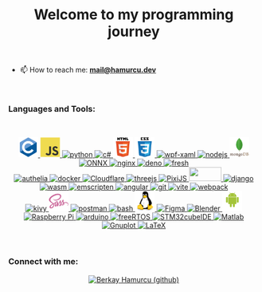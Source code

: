 <h1 align="center">Welcome to my programming journey</h1>

<br>

- 📫 How to reach me: **mail@hamurcu.dev**

<br>

<h3 align="left">Languages and Tools:</h3>
<br>
<p align="center">
  <a href="https://www.cprogramming.com/" target="_blank" rel="noreferrer">
    <img src="https://raw.githubusercontent.com/devicons/devicon/master/icons/c/c-original.svg" alt="c" width="40" height="40"/>
  </a>
  <a href="https://developer.mozilla.org/en-US/docs/Web/JavaScript" target="_blank" rel="noreferrer">
    <img src="https://raw.githubusercontent.com/devicons/devicon/master/icons/javascript/javascript-original.svg" alt="javascript" width="40" height="40"/>
  </a>
  <a href="https://www.python.org/" target="_blank" rel="noreferrer">
    <img src="https://s3.dualstack.us-east-2.amazonaws.com/pythondotorg-assets/media/files/python-logo-only.svg" alt="python" width="33" height="40"/>
  </a>
  <a href="https://dotnet.microsoft.com/en-us/" target="_blank" rel="noreferrer">
    <img src="https://upload.wikimedia.org/wikipedia/commons/b/bd/Logo_C_sharp.svg" alt="c#" width="34" height="38"/>
  </a>
  <a href="https://www.w3.org/html/" target="_blank" rel="noreferrer">
    <img src="https://raw.githubusercontent.com/devicons/devicon/master/icons/html5/html5-original-wordmark.svg" alt="html5" width="40" height="40"/>
  </a>
  <a href="https://www.w3schools.com/css/" target="_blank" rel="noreferrer">
    <img src="https://raw.githubusercontent.com/devicons/devicon/master/icons/css3/css3-original-wordmark.svg" alt="css3" width="40" height="40"/>
  </a>
  <a href="https://learn.microsoft.com/de-de/dotnet/desktop/wpf/xaml/?view=netdesktop-8.0" target="_blank" rel="noreferrer">
    <img src="https://encrypted-tbn0.gstatic.com/images?q=tbn:ANd9GcR5U1Z_1OBTS4e1WA1iaCvZgB_934FgZMPWgA&s" alt="wpf-xaml" width="27" height="27"/>
  </a>
  <a href="https://nodejs.org" target="_blank" rel="noreferrer">
    <img src="https://th.bing.com/th/id/OIP.eld6_TNR8oUOuXCAojj1CQHaDt?pid=ImgDet&rs=1" alt="nodejs" width="60" height="32"/>
  </a>
  <a href="https://www.mongodb.com/" target="_blank" rel="noreferrer">
    <img src="https://raw.githubusercontent.com/devicons/devicon/master/icons/mongodb/mongodb-original-wordmark.svg" alt="mongodb" width="40" height="40"/>
  </a>
  <a href="https://onnx.ai/" target="_blank" rel="noreferrer">
    <img src="https://onnx.ai/images/ONNX-Logo.svg" alt="ONNX" width="70" height="36"/>
  </a>
  <a href="https://www.nginx.com" target="_blank" rel="noreferrer">
    <img src="https://www.logo.wine/a/logo/Nginx/Nginx-Logo.wine.svg" alt="nginx" width="65" height="36"/>
  </a>
  <a href="https://deno.com" target="_blank" rel="noreferrer">
    <img src="https://avatars.githubusercontent.com/u/42048915?s=200&v=4" alt="deno" width="30" height="30"/>
  </a>
  <a href="https://fresh.deno.dev" target="_blank" rel="noreferrer">
    <img src="https://camo.githubusercontent.com/e75e4ce02448da3d2fad73976384697fd41f3c6f4a14ff96bf1267cdbfea3976/68747470733a2f2f66726573682e64656e6f2e6465762f6c6f676f2e737667" alt="fresh" width="32" height="32"/>
  </a>
  
 <br>

  <a href="https://authelia.com" target="_blank" rel="noreferrer">
    <img src="https://camo.githubusercontent.com/bea2da4de8f6101f3d4f819585c23b01a08f5bcb20af70b900ac5d936879a99a/68747470733a2f2f7777772e61757468656c69612e636f6d2f696d616765732f61757468656c69612d7469746c652e706e67" alt="authelia" width="75" height="26"/>
  </a>
  <a href="https://www.docker.com/" target="_blank" rel="noreferrer">
    <img src="https://cdn4.iconfinder.com/data/icons/logos-and-brands/512/97_Docker_logo_logos-512.png" alt="docker" width="40" height="40"/>
  </a>
  <a href="https://www.cloudflare.com/" target="_blank" rel="noreferrer">
    <img src="https://logos-marques.com/wp-content/uploads/2021/03/Cloudflare-Embleme-500x283.png" alt="Cloudflare" width="50" height="28"/>
  </a>
  <a href="https://threejs.org/" target="_blank" rel="noreferrer">
    <img src="https://i.imgur.com/ygvUXeo.png" alt="threejs" width="60" height="30"/>
  </a>
  <a href="https://pixijs.com/ target="_blank" rel="noreferrer">
     <img src="https://pixijs.com/images/logo.svg" alt="PixiJS" width="55" height="26"/>
  </a>
  <a href="https://expressjs.com" target="_blank" rel="noreferrer">
    <img src="https://kinsta.com/wp-content/uploads/2022/04/express-1.png" width="65" height="28"/>
  </a>
  <a href="https://www.djangoproject.com/" target="_blank" rel="noreferrer">
    <img src="https://static.djangoproject.com/img/logos/django-logo-negative.svg" alt="django" width="55" height="30"/>
  </a>
  <a href="https://webassembly.org/" target="_blank" rel="noreferrer">
    <img src="https://raw.githubusercontent.com/reklatsmasters/vscode-wasm/master/images/vscode-wasm-logo.png" alt="wasm" width="40" height="40"/>
  </a>
  <a href="https://emscripten.org/" target="_blank" rel="noreferrer">
    <img src="https://avatars.githubusercontent.com/u/46011144?s=200&v=4" alt="emscripten" width="40" height="40"/>
  </a>
  <a href="https://angular.io" target="_blank" rel="noreferrer">
    <img src="https://angular.io/assets/images/logos/angular/angular.svg" alt="angular" width="40" height="40"/>
  </a>
  <a href="https://git-scm.com/" target="_blank" rel="noreferrer">
    <img src="https://www.vectorlogo.zone/logos/git-scm/git-scm-icon.svg" alt="git" width="40" height="40"/>
  </a>
  <a href="https://vitejs.dev/" target="_blank" rel="noreferrer">
    <img src="https://vitejs.dev/logo-with-shadow.png" alt="vite" width="40" height="40"/>
  </a>
  <a href="https://webpack.js.org" target="_blank" rel="noreferrer">
    <img src="https://raw.githubusercontent.com/webpack/media/master/logo/icon.png" alt="webpack" width="30" height="35"/>
  </a>

 <br>

 <a href="https://kivy.org/" target="_blank" rel="noreferrer">
    <img src="https://kivy.org/static/images/logo_kivy_white.png" alt="kivy" width="40" height="28"/>
  </a>
 <a href="https://sass-lang.com" target="_blank" rel="noreferrer">
    <img src="https://raw.githubusercontent.com/devicons/devicon/master/icons/sass/sass-original.svg" alt="sass" width="40" height="40"/>
  </a>
  <a href="https://postman.com" target="_blank" rel="noreferrer">
    <img src="https://www.vectorlogo.zone/logos/getpostman/getpostman-icon.svg" alt="postman" width="40" height="40"/>
  </a>
 <a href="https://www.gnu.org/software/bash/" target="_blank" rel="noreferrer">
    <img src="https://keestalkstech.com/wp-content/uploads/2019/08/bash-logo-300x300.png" alt="bash" width="40" height="40"/>
  </a>
  <a href="https://www.linux.org/" target="_blank" rel="noreferrer">
    <img src="https://raw.githubusercontent.com/devicons/devicon/master/icons/linux/linux-original.svg" alt="linux" width="40" height="40"/>
  </a>
 <a href="https://www.figma.com/" target="_blank" rel="noreferrer">
    <img src="https://i0.wp.com/wptavern.com/wp-content/uploads/2018/11/Screen-Shot-2018-11-19-at-8.43.27-PM.png?ssl=1" alt="Figma" width="60" height="30"/>
  </a>
 <a href="https://www.blender.org/" target="_blank" rel="noreferrer">
    <img src="https://download.blender.org/branding/community/blender_community_badge_white.svg" alt="Blender" width="40" height="40"/>
  </a>
  <a href="https://developer.android.com" target="_blank" rel="noreferrer">
    <img src="https://raw.githubusercontent.com/devicons/devicon/master/icons/android/android-original-wordmark.svg" alt="android" width="40" height="40"/>
  </a>
 <a href="https://www.raspberrypi.com/" target="_blank" rel="noreferrer">
    <img src="https://upload.wikimedia.org/wikipedia/en/thumb/c/cb/Raspberry_Pi_Logo.svg/800px-Raspberry_Pi_Logo.svg.png" alt="Raspberry Pi" width="30" height="36"/>
  </a>
  <a href="https://www.arduino.cc/" target="_blank" rel="noreferrer">
    <img src="https://cdn.worldvectorlogo.com/logos/arduino-1.svg" alt="arduino" width="40" height="40"/>
  </a>
 <a href="https://www.freertos.org/" target="_blank" rel="noreferrer">
    <img src="https://www.freertos.org/media/2023/logo.png" alt="freeRTOS" width="65" height="32"/>
  </a>
 <a href="https://www.st.com/en/development-tools/stm32cubeide.html" target="_blank" rel="noreferrer">
    <img src="https://www.disk91.com/wp-content/uploads/2020/06/stm32-cube-ide.png" alt="STM32cubeIDE" width="60" height="32"/>
  </a>
 <a href="https://de.mathworks.com/products/matlab.html" target="_blank" rel="noreferrer">
    <img src="https://th.bing.com/th/id/OIP.Igl4W59lSzOWT1YhP8zyIgHaEK?pid=ImgDet&rs=1" alt="Matlab" width="60" height="32"/>
  </a>
 <a href="http://www.gnuplot.info/" target="_blank" rel="noreferrer">
    <img src="https://th.bing.com/th?id=ODLS.179b1bfc-51f4-4085-a7bf-20ab35dbc2fe&w=32&h=32&qlt=90&pcl=fffffa&o=6&pid=1.2" alt="Gnuplot" width="32" height="32"/>
  </a>
 <a href="https://www.latex-project.org/" target="_blank" rel="noreferrer">
    <img src="https://th.bing.com/th/id/R.a58428bfe6bd79e5e8e238b3b0668516?rik=RKMD6UzGOl4YFQ&riu=http%3a%2f%2fwww.ejwagenmakers.com%2fmisc%2fLaTeXlogo.jpg&ehk=03sUJ%2fF7KgE81Byb5wtANKcbzLnZUbCOb1y9OO%2fq9RQ%3d&risl=&pid=ImgRaw&r=0" alt="LaTeX" width="60" height="26"/>
  </a>
</p>

<br>

<h3 align="left">Connect with me:</h3>
<p align="center">
  <a href="https://linkedin.com/in/berkay-hamurcu" target="blank">
    <img align="center" src="https://raw.githubusercontent.com/rahuldkjain/github-profile-readme-generator/master/src/images/icons/Social/linked-in-alt.svg" alt="Berkay Hamurcu (github)" height="30" width="40" />
  </a>
</p>
